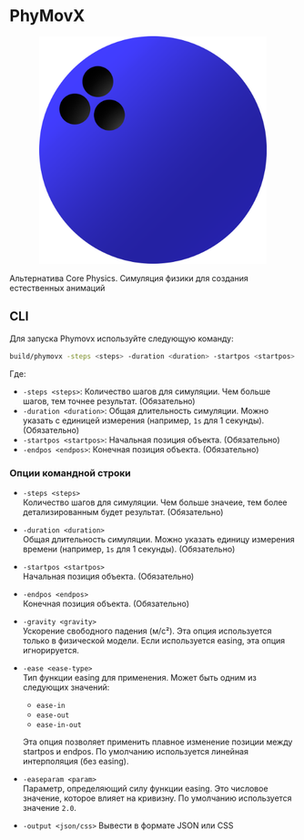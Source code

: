 # PhyMovX
<p align="center">
  <img src="logo.png" alt="PhyMovX Logo" width="400">
</p>
Альтернатива Core Physics. Симуляция физики для создания естественных анимаций

## CLI

Для запуска Phymovx используйте следующую команду:

```bash
build/phymovx -steps <steps> -duration <duration> -startpos <startpos> -endpos <endpos> [опции]
```

Где:

- `-steps <steps>`: Количество шагов для симуляции. Чем больше шагов, тем точнее результат. (Обязательно)
- `-duration <duration>`: Общая длительность симуляции. Можно указать с единицей измерения (например, `1s` для 1 секунды). (Обязательно)
- `-startpos <startpos>`: Начальная позиция объекта. (Обязательно)
- `-endpos <endpos>`: Конечная позиция объекта. (Обязательно)

### Опции командной строки

- `-steps <steps>`  
  Количество шагов для симуляции. Чем больше значеие, тем более детализированным будет результат. (Обязательно)

- `-duration <duration>`  
  Общая длительность симуляции. Можно указать единицу измерения времени (например, `1s` для 1 секунды). (Обязательно)

- `-startpos <startpos>`  
  Начальная позиция объекта. (Обязательно)

- `-endpos <endpos>`  
  Конечная позиция объекта. (Обязательно)

- `-gravity <gravity>`  
  Ускорение свободного падения (м/с²). Эта опция используется только в физической модели. Если используется easing, эта опция игнорируется.

- `-ease <ease-type>`  
  Тип функции easing для применения. Может быть одним из следующих значений:
  - `ease-in`
  - `ease-out`
  - `ease-in-out`
  
  Эта опция позволяет применить плавное изменение позиции между startpos и endpos. По умолчанию используется линейная интерполяция (без easing).

- `-easeparam <param>`  
  Параметр, определяющий силу функции easing. Это числовое значение, которое влияет на кривизну. По умолчанию используется значение `2.0`.

- `-output <json/css>`
  Вывести в формате JSON или CSS